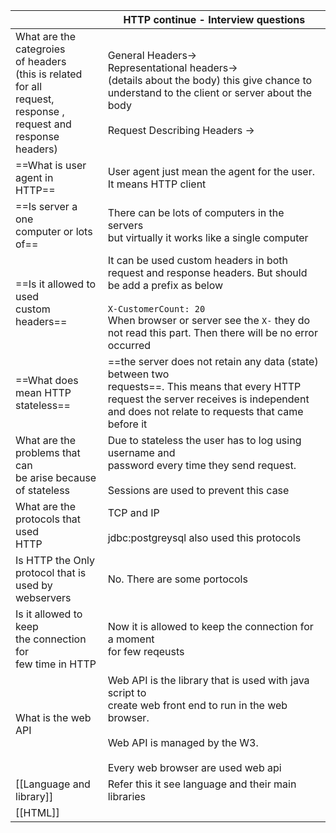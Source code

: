 
|                                                                                                                               | HTTP continue - Interview questions                                                                                                                                                                                                                      |
| ----------------------------------------------------------------------------------------------------------------------------- | -------------------------------------------------------------------------------------------------------------------------------------------------------------------------------------------------------------------------------------------------------- |
| What are the categroies<br>of headers<br>(this is related for all<br>request, response , <br>request and response<br>headers) | General Headers-><br>Representational headers-><br>(details about the body) this give chance to  <br>understand to the client or server about the <br>body<br><br>Request Describing Headers -><br>                                                      |
| ==What is user agent in<br>HTTP==                                                                                             | User agent just mean the agent for the user.<br>It means HTTP client                                                                                                                                                                                     |
| ==Is server a one <br>computer or lots of==                                                                                   | There can be lots of computers in the servers<br>but virtually it works like a single computer<br>                                                                                                                                                       |
| ==Is it allowed to used <br>custom headers==                                                                                  | It can be used custom headers in both <br>request and response headers. But should <br>be add a prefix as below<br><br>`X-CustomerCount: 20`<br>When browser or server see the `X-`  they do<br>not read this part. Then there will be no error occurred |
| ==What does mean HTTP <br>stateless==                                                                                         | ==the server does not retain any data (state) between two <br>requests==. This means that every HTTP request the server receives is independent and does not relate to requests that came before it                                                      |
| What are the problems that can <br>be arise because of stateless                                                              | Due to stateless the user has to log using username and <br>password every time they send request.<br><br>Sessions are used to prevent this case                                                                                                         |
| What are the <br>protocols that used<br>HTTP                                                                                  | TCP and IP<br><br>jdbc:postgreysql also used this protocols<br>                                                                                                                                                                                          |
| Is HTTP the Only<br>protocol that is used by webservers                                                                       | No. There are some portocols                                                                                                                                                                                                                             |
| Is it allowed to keep <br>the connection for<br>few time in HTTP                                                              | Now it is allowed to keep the connection for  a moment<br>for few reqeusts                                                                                                                                                                               |
| What is the web <br>API                                                                                                       | Web API is the library that is used with java script to <br>create web front end to run in the web browser.<br><br>Web API is managed by the W3.<br><br>Every web browser are used web api                                                               |
| [[Language and library]]                                                                                                      | Refer this it see language and their main libraries                                                                                                                                                                                                      |
| [[HTML]]                                                                                                                      |                                                                                                                                                                                                                                                          |

